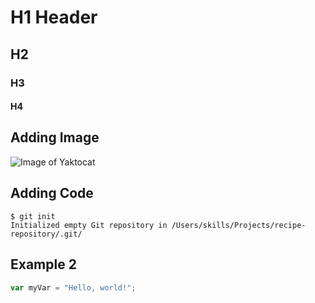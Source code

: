 # H1 Header
## H2
### H3
#### H4
## Adding Image
![Image of Yaktocat](https://octodex.github.com/images/yaktocat.png)


## Adding Code
```
$ git init
Initialized empty Git repository in /Users/skills/Projects/recipe-repository/.git/
```
## Example 2
``` javascript
var myVar = "Hello, world!";
```
